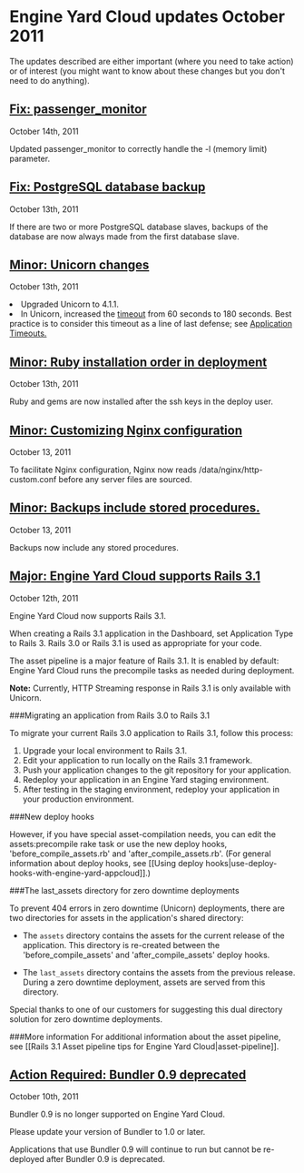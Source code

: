 # Engine Yard Cloud updates October 2011

The updates described are either important (where you need to take action) or of interest (you might want to know about these changes but you don't need to do anything). 

<a href=#update8><h2 id="update8">Fix: passenger_monitor</h2></a>

October 14th, 2011

Updated passenger_monitor to correctly handle the -l (memory limit) parameter.</li>

<a href=#update7><h2 id="update7">Fix: PostgreSQL database backup</h2></a>

October 13th, 2011

If there are two or more PostgreSQL database slaves, backups of the database are now always made from the first database slave.


<a href=#update6><h2 id="update6">Minor: Unicorn changes</h2></a>

October 13th, 2011

<li>Upgraded Unicorn to 4.1.1.</li>
<li>In Unicorn, increased the <a href="http://unicorn.bogomips.org/Unicorn/Configurator.html#method-i-timeout">timeout</a> from 60 seconds to 180 seconds. Best practice is to consider this timeout as a line of last defense; see <a href="http://unicorn.bogomips.org/Application_Timeouts.html">Application Timeouts.</a></li>

<a href=#update5><h2 id="update5">Minor: Ruby installation order in deployment</h2></a>

October 13th, 2011

Ruby and gems are now installed after the ssh keys in the deploy user.

<a href=#update4><h2 id="update4">Minor: Customizing Nginx configuration</h2></a>

October 13, 2011

To facilitate Nginx configuration, Nginx now reads /data/nginx/http-custom.conf before any server files are sourced.

<a href=#update3><h2 id="update3">Minor: Backups include stored procedures.</h2></a>

October 13, 2011

Backups now include any stored procedures.

<a href=#update2><h2 id="update2">**Major:** Engine Yard Cloud supports Rails 3.1</h2></a>

October 12th, 2011

Engine Yard Cloud now supports Rails 3.1.

When creating a Rails 3.1 application in the Dashboard, set Application Type to Rails 3. Rails 3.0 or Rails 3.1 is used as appropriate for your code.  

The asset pipeline is a major feature of Rails 3.1. It is enabled by default: Engine Yard Cloud runs the precompile tasks as needed during deployment. 

**Note:** Currently, HTTP Streaming response in Rails 3.1 is only available with Unicorn. 

###Migrating an application from Rails 3.0 to Rails 3.1

To migrate your current Rails 3.0 application to Rails 3.1, follow this process:  

1. Upgrade your local environment to Rails 3.1.
2. Edit your application to run locally on the Rails 3.1 framework.
3. Push your application changes to the git repository for your application.
4. Redeploy your application in an Engine Yard staging environment.
5. After testing in the staging environment, redeploy your application in your production environment.

###New deploy hooks

However, if you have special asset-compilation needs, you can edit the assets:precompile rake task or use the new deploy hooks, 'before_compile_assets.rb' and 'after_compile_assets.rb'. (For general information about deploy hooks, see [[Using deploy hooks|use-deploy-hooks-with-engine-yard-appcloud]].)

###The last_assets directory for zero downtime deployments

To prevent 404 errors in zero downtime (Unicorn) deployments, there are two directories for assets in the application's shared directory:  

* The `assets` directory contains the assets for the current release of the application. This directory is re-created between the 'before_compile_assets' and 'after_compile_assets' deploy hooks.

* The `last_assets` directory contains the assets from the previous release. During a zero downtime deployment, assets are served from this directory.  

Special thanks to one of our customers for suggesting this dual directory solution for zero downtime deployments.



###More information
For additional information about the asset pipeline, see [[Rails 3.1 Asset pipeline tips for Engine Yard Cloud|asset-pipeline]].




<a href=#update1><h2 id="update1">Action Required: Bundler 0.9 deprecated</h2></a>

October 10th, 2011

Bundler 0.9 is no longer supported on Engine Yard Cloud. 

Please update your version of Bundler to 1.0 or later.

Applications that use Bundler 0.9 will continue to run but cannot be re-deployed after Bundler 0.9 is deprecated. 




[1]: #update1        "update1"
[2]: #update2        "update2"
[3]: #update3        "update3"
[4]: #update4        "update4"
[5]: #update5        "update5"
[6]: #update6        "update6"
[7]: #update7        "update7"
[8]: #update8        "update8"
[9]: #update9        "update9"
[10]: #update10        "update10"
[11]: #update11        "update11"
[12]: #update12        "update12"
[13]: #update13        "update13"
[14]: #update14        "update14"
[15]: #update15        "update15"
[16]: #update16        "update16"
[17]: #update17        "update17"